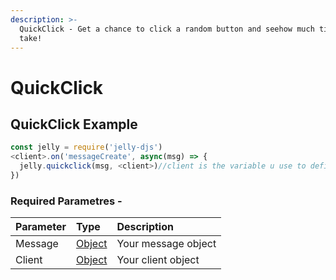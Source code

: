 ```yaml
---
description: >-
  QuickClick - Get a chance to click a random button and seehow much time you
  take!
---
```


# QuickClick

## QuickClick Example

```javascript
const jelly = require('jelly-djs')
<client>.on('messageCreate', async(msg) => {
  jelly.quickclick(msg, <client>)//client is the variable u use to define ur discord client.  
})
```

### Required Parametres -

| Parameter | Type | Description |
| :--- | :--- | :--- |
| Message | [Object](https://www.w3schools.com/js/js_objects.asp) | Your message object |
| Client | [Object](https://www.w3schools.com/js/js_objects.asp) | Your client object |

